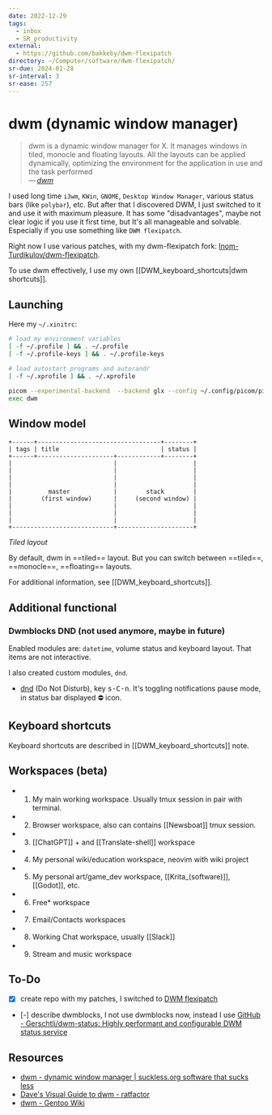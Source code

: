 ```yaml
---
date: 2022-12-29
tags:
  - inbox
  - SR_productivity
external:
  - https://github.com/bakkeby/dwm-flexipatch
directory: ~/Computer/software/dwm-flexipatch/
sr-due: 2024-01-28
sr-interval: 3
sr-ease: 257
---
```


# dwm (dynamic window manager)

> dwm is a dynamic window manager for X. It manages windows in tiled, monocle
> and floating layouts. All the layouts can be applied dynamically,
> optimizing the environment for the application in use and the task performed\
> — <cite>[dwm](https://dwm.suckless.org/)</cite>

I used long time `i3wm`, `KWin`, `GNOME`, `Desktop Window Manager`, various
status bars (like `polybar`), etc. But after that I discovered DWM, I just
switched to it and use it with maximum pleasure. It has some "disadvantages",
maybe not clear logic if you use it first time, but It's all manageable and
solvable. Especially if you use something like `DWM flexipatch`.

Right now I use various patches, with my dwm-flexipatch fork:
[Inom-Turdikulov/dwm-flexipatch](https://github.com/Inom-Turdikulov/dwm-flexipatch).

To use dwm effectively, I use my own [[DWM_keyboard_shortcuts|dwm shortcuts]].

## Launching

Here my `~/.xinitrc`:

```bash
# load my environment variables
[ -f ~/.profile ] && . ~/.profile
[ -f ~/.profile-keys ] && . ~/.profile-keys

# load autostart programs and autorandr
[ -f ~/.xprofile ] && . ~/.xprofile

picom --experimental-backend  --backend glx --config ~/.config/picom/picom.conf -b
exec dwm
```

## Window model

```
+------+----------------------------------+--------+
| tags | title                            | status |
+------+---------------------+------------+--------+
|                            |                     |
|                            |                     |
|                            |                     |
|                            |                     |
|          master            |        stack        |
|        (first window)      |     (second window) |
|                            |                     |
|                            |                     |
|                            |                     |
+----------------------------+---------------------+
```

_Tiled layout_

By default, dwm in ==tiled== layout. But you can switch between ==tiled==,
==monocle==, ==floating== layouts.

For additional information, see [[DWM_keyboard_shortcuts]].

## Additional functional

### Dwmblocks DND (not used anymore, maybe in future)

Enabled modules are: `datetime`, volume status and keyboard layout.
That items are not interactive.

I also created custom modules, `dnd`.

- [dnd](https://github.com/inomoz/dotfiles/blob/main/.local/bin/dnd)
(Do Not Disturb), key <kbd>s-C-n</kbd>.
It's toggling notifications pause mode, in status bar displayed ⛔ icon.

## Keyboard shortcuts

Keyboard shortcuts are described in [[DWM_keyboard_shortcuts]] note.

## Workspaces (beta)

- 1. My main working workspace. Usually tmux session in pair with terminal.
- 2. Browser workspace, also can contains [[Newsboat]] tmux session.
- 3. [[ChatGPT]] + and [[Translate-shell]] workspace
- 4. My personal wiki/education workspace, neovim with wiki project
- 5. My personal art/game_dev workspace, [[Krita_(software)]], [[Godot]], etc.
- 6. Free* workspace
- 7. Email/Contacts workspaces
- 8. Working Chat workspace, usually [[Slack]]
- 9. Stream and music workspace

## To-Do

- [x] create repo with my patches, I switched to [DWM
flexipatch](file:///home/inom/Computer/software/dwm-flexipatch/)
- [-] describe dwmblocks, I not use dwmblocks now, instead I use [GitHub -
Gerschtli/dwm-status: Highly performant and configurable DWM status
service](https://github.com/Gerschtli/dwm-status)

## Resources

- [dwm - dynamic window manager | suckless.org software that sucks less](https://dwm.suckless.org/tutorial/)
- [Dave's Visual Guide to dwm - ratfactor](https://ratfactor.com/dwm)
- [dwm - Gentoo Wiki](https://wiki.gentoo.org/wiki/Dwm)
